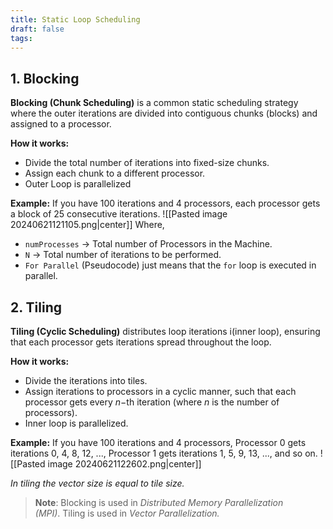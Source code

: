 ```yaml
---
title: Static Loop Scheduling
draft: false
tags:
---
```

## 1. Blocking
**Blocking (Chunk Scheduling)** is a common static scheduling strategy where the outer iterations are divided into contiguous chunks (blocks) and assigned to a processor.

**How it works:**
- Divide the total number of iterations into fixed-size chunks.
- Assign each chunk to a different processor.
- Outer Loop is parallelized

**Example:** If you have 100 iterations and 4 processors, each processor gets a block of 25 consecutive iterations.
![[Pasted image 20240621121105.png|center]]
Where, 
 - `numProcesses` -> Total number of Processors in the Machine.
 - `N` -> Total number of iterations to be performed. 
- `For Parallel` (Pseudocode) just means that the `for` loop is executed in parallel. 
## 2. Tiling
**Tiling (Cyclic Scheduling)** distributes loop iterations i(inner loop), ensuring that each processor gets iterations spread throughout the loop.

**How it works:**

- Divide the iterations into tiles.
- Assign iterations to processors in a cyclic manner, such that each processor gets every $n-$th iteration (where $n$ is the number of processors).
- Inner loop is parallelized. 

**Example:** If you have 100 iterations and 4 processors, Processor 0 gets iterations 0, 4, 8, 12, ..., Processor 1 gets iterations 1, 5, 9, 13, ..., and so on.
![[Pasted image 20240621122602.png|center]]

*In tiling the vector size is equal to tile size.*

> **Note**: Blocking is used in *Distributed Memory Parallelization (MPI)*. Tiling is used in *Vector Parallelization.*



